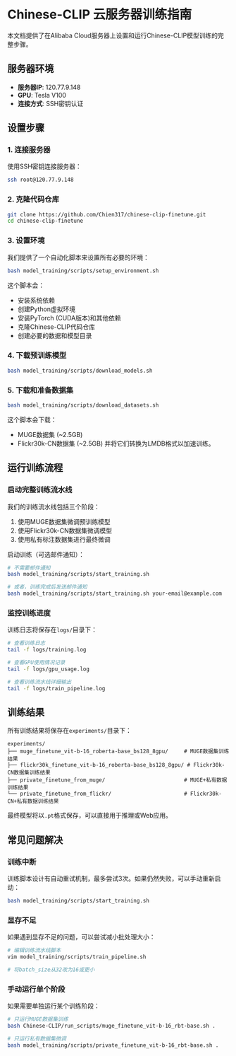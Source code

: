 # Chinese-CLIP 云服务器训练指南

本文档提供了在Alibaba Cloud服务器上设置和运行Chinese-CLIP模型训练的完整步骤。

## 服务器环境

- **服务器IP**: 120.77.9.148
- **GPU**: Tesla V100
- **连接方式**: SSH密钥认证

## 设置步骤

### 1. 连接服务器

使用SSH密钥连接服务器：

```bash
ssh root@120.77.9.148
```

### 2. 克隆代码仓库

```bash
git clone https://github.com/Chien317/chinese-clip-finetune.git
cd chinese-clip-finetune
```

### 3. 设置环境

我们提供了一个自动化脚本来设置所有必要的环境：

```bash
bash model_training/scripts/setup_environment.sh
```

这个脚本会：
- 安装系统依赖
- 创建Python虚拟环境
- 安装PyTorch (CUDA版本)和其他依赖
- 克隆Chinese-CLIP代码仓库
- 创建必要的数据和模型目录

### 4. 下载预训练模型

```bash
bash model_training/scripts/download_models.sh
```

### 5. 下载和准备数据集

```bash
bash model_training/scripts/download_datasets.sh
```

这个脚本会下载：
- MUGE数据集 (~2.5GB)
- Flickr30k-CN数据集 (~2.5GB)
并将它们转换为LMDB格式以加速训练。

## 运行训练流程

### 启动完整训练流水线

我们的训练流水线包括三个阶段：
1. 使用MUGE数据集微调预训练模型
2. 使用Flickr30k-CN数据集微调模型
3. 使用私有标注数据集进行最终微调

启动训练（可选邮件通知）：

```bash
# 不需要邮件通知
bash model_training/scripts/start_training.sh

# 或者，训练完成后发送邮件通知
bash model_training/scripts/start_training.sh your-email@example.com
```

### 监控训练进度

训练日志将保存在`logs/`目录下：

```bash
# 查看训练日志
tail -f logs/training.log

# 查看GPU使用情况记录
tail -f logs/gpu_usage.log

# 查看训练流水线详细输出
tail -f logs/train_pipeline.log
```

## 训练结果

所有训练结果将保存在`experiments/`目录下：

```
experiments/
├── muge_finetune_vit-b-16_roberta-base_bs128_8gpu/     # MUGE数据集训练结果
├── flickr30k_finetune_vit-b-16_roberta-base_bs128_8gpu/ # Flickr30k-CN数据集训练结果
├── private_finetune_from_muge/                         # MUGE+私有数据训练结果
└── private_finetune_from_flickr/                       # Flickr30k-CN+私有数据训练结果
```

最终模型将以`.pt`格式保存，可以直接用于推理或Web应用。

## 常见问题解决

### 训练中断

训练脚本设计有自动重试机制，最多尝试3次。如果仍然失败，可以手动重新启动：

```bash
bash model_training/scripts/start_training.sh
```

### 显存不足

如果遇到显存不足的问题，可以尝试减小批处理大小：

```bash
# 编辑训练流水线脚本
vim model_training/scripts/train_pipeline.sh

# 将batch_size从32改为16或更小
```

### 手动运行单个阶段

如果需要单独运行某个训练阶段：

```bash
# 只运行MUGE数据集训练
bash Chinese-CLIP/run_scripts/muge_finetune_vit-b-16_rbt-base.sh .

# 只运行私有数据集微调
bash model_training/scripts/private_finetune_vit-b-16_rbt-base.sh .
``` 